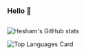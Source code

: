### Hello 👋
##



![Hesham's GitHub stats](https://github-readme-stats.vercel.app/api?username=heshamouda&include_all_commits=true&theme=radica)


![Top Languages Card](https://github-readme-stats.vercel.app/api/top-langs/?username=heshamouda&layout=compact&langs_count=8)


